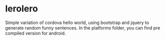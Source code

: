 # lerolero
Simple variation of cordova hello world, using bootstrap and jquery to generate random funny sentences.
In the platforms folder, you can find pre compiled version for android.
